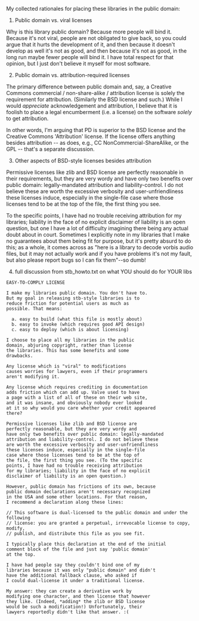 My collected rationales for placing these libraries
in the public domain:

1. Public domain vs. viral licenses

  Why is this library public domain?
  Because more people will bind it. Because it's not viral, people are
  not obligated to give back, so you could argue that it hurts the
  development of it, and then because it doesn't develop as well it's
  not as good, and then because it's not as good, in the long run
  maybe fewer people will bind it. I have total respect for that
  opinion, but I just don't believe it myself for most software.

2. Public domain vs. attribution-required licenses

  The primary difference between public domain and, say, a Creative Commons
  commercial / non-share-alike / attribution license is solely the
  requirement for attribution. (Similarly the BSD license and such.)
  While I would *appreciate* acknowledgement and attribution, I believe
  that it is foolish to place a legal encumberment (i.e. a license) on
  the software *solely* to get attribution.

  In other words, I'm arguing that PD is superior to the BSD license and
  the Creative Commons 'Attribution' license. If the license offers
  anything besides attribution -- as does, e.g., CC NonCommercial-ShareAlike,
  or the GPL -- that's a separate discussion.

3. Other aspects of BSD-style licenses besides attribution

  Permissive licenses like zlib and BSD license are perfectly reasonable
  in their requirements, but they are very wordy and
  have only two benefits over public domain: legally-mandated
  attribution and liability-control. I do not believe these
  are worth the excessive verbosity and user-unfriendliness
  these licenses induce, especially in the single-file
  case where those licenses tend to be at the top of
  the file, the first thing you see.

  To the specific points, I have had no trouble receiving
  attribution for my libraries; liability in the face of
  no explicit disclaimer of liability is an open question,
  but one I have a lot of difficulty imagining there being
  any actual doubt about in court. Sometimes I explicitly
  note in my libraries that I make no guarantees about them
  being fit for purpose, but it's pretty absurd to do this;
  as a whole, it comes across as "here is a library to decode
  vorbis audio files, but it may not actually work and if
  you have problems it's not my fault, but also please
  report bugs so I can fix them"--so dumb!

4. full discussion from stb_howto.txt on what YOU should do for YOUR libs

```
EASY-TO-COMPLY LICENSE

I make my libraries public domain. You don't have to.
But my goal in releasing stb-style libraries is to
reduce friction for potential users as much as
possible. That means:

  a. easy to build (what this file is mostly about)
  b. easy to invoke (which requires good API design)
  c. easy to deploy (which is about licensing)

I choose to place all my libraries in the public
domain, abjuring copyright, rather than license
the libraries. This has some benefits and some
drawbacks.

Any license which is "viral" to modifications
causes worries for lawyers, even if their programmers
aren't modifying it.

Any license which requires crediting in documentation
adds friction which can add up. Valve used to have
a page with a list of all of these on their web site,
and it was insane, and obviously nobody ever looked
at it so why would you care whether your credit appeared
there?

Permissive licenses like zlib and BSD license are
perfectly reasonable, but they are very wordy and
have only two benefits over public domain: legally-mandated
attribution and liability-control. I do not believe these
are worth the excessive verbosity and user-unfriendliness
these licenses induce, especially in the single-file
case where those licenses tend to be at the top of
the file, the first thing you see. (To the specific
points, I have had no trouble receiving attribution
for my libraries; liability in the face of no explicit
disclaimer of liability is an open question.)

However, public domain has frictions of its own, because
public domain declarations aren't necessary recognized
in the USA and some other locations. For that reason,
I recommend a declaration along these lines:

// This software is dual-licensed to the public domain and under the following
// license: you are granted a perpetual, irrevocable license to copy, modify,
// publish, and distribute this file as you see fit.

I typically place this declaration at the end of the initial
comment block of the file and just say 'public domain'
at the top.

I have had people say they couldn't bind one of my
libraries because it was only "public domain" and didn't
have the additional fallback clause, who asked if
I could dual-license it under a traditional license.

My answer: they can create a derivative work by
modifying one character, and then license that however
they like. (Indeed, *adding* the zlib or BSD license
would be such a modification!) Unfortunately, their
lawyers reportedly didn't like that answer. :(
```
